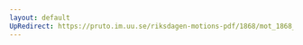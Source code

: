 ```yaml
---
layout: default
UpRedirect: https://pruto.im.uu.se/riksdagen-motions-pdf/1868/mot_1868__ak__138/mot_1868__ak__138-001.pdf
---
```

